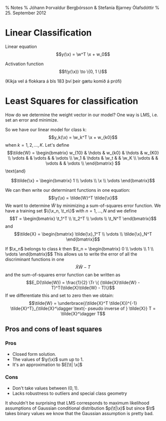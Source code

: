 % Notes
% Jóhann Þorvaldur Bergþórsson & Stefanía Bjarney Ólafsdóttir
% 25. September 2012

# Linear Classification

<!-- ![](img/2012-09-25-1.jpg) -->

Linear equation
$$y(\x) = \w^T \x + w_0$$

Activation function
$$f(y(\x)) \to \{0, 1 \}$$

(Kíkja vel á flokkara á bls 183 því þeir gætu komið á prófi)

# Least Squares for classification

How do we determine the weight vector in our model? One way is LMS, i.e. set an error and minimize.

So we have our linear model for class k:
$$y_k(\x) = \w_k^T \x + w_{k0}$$
when $k=1, 2, \dotsc, K$. Let's define
$$\tilde{W} = \begin{bmatrix}
    w_{10} & \hdots & w_{k0} & \hdots & w_{K0} \\
    \vdots &        &  \vdots &       & \vdots \\
    \w_1   & \hdots & \w_t    &       &  \w_K \\
    \vdots &        & \vdots  &       &  \vdots \\
\end{bmatrix}
$$
\text{and}

$$\tilde{\x} = \begin{bmatrix} 1 \\ \vdots \\ \x \\ \vdots \end{bmatrix}$$

We can then write our determinant functions in one equation:
$$\y(\x) = \tilde{W}^T \tilde{\x}$$
We want to determine $\tilde{W}$ by minimizing a sum-of-squares error function. We have a training set $\{\x_n, \t_n\}$ with $n=1, \dotsc, N$ and we define
$$T = \begin{bmatrix} \t_1^T \\ \t_2^T \\ \vdots \\ \t_N^T \end{bmatrix}$$
and
$$\tilde{X} = \begin{bmatrix} \tilde{\x}_1^T \\ \vdots \\ \tilde{\x}_N^T \end{bmatrix}$$

If $\x_n$ belongs to class $k$ then $\t_n = \begin{bmatrix} 0 \\ \vdots \\ 1 \\ \vdots \end{bmatrix}$$
This allows us to write the error of all the discriminant functions in one
$$\tilde{X} \tilde{W} - T$$
and the sum-of-squares error function can be written as
$$E_D(\tilde{W}) = \frac{1}{2} \Tr \{ (\tilde{X}\tilde{W} - T)^T(\tilde{X}\tilde{W} - T)\}$$
If we differentiate this and set to zero then we obtain:
$$\tilde{W} = \underbrace{(\tilde{X}^T \tilde{X})^{-1} \tilde{X}^T}_{\tilde{X}^\dagger \text{- pseudo inverse of } \tilde{X}} T = \tilde{X}^\dagger T$$

## Pros and cons of least squares

### Pros

* Closed form solution.
* The values of $\y(\x)$ sum up to $1$.
* It's an approximation to $E[\t| \x]$

### Cons

* Don't take values between $(0, 1)$.
* Lacks robustness to outliers and special class geometry

<!-- ![LMS lacks robustness for outliers](img/2012-09-25-2.jpg) -->

<!-- ![LMS lacks robustness for special class geometry](img/2012-09-25-3.jpg) -->

It shouldn't be surprising that LMS corresponds to maximum likelihood assumptions of Gaussian conditional distribution $p(\t|\x)$ but since $\t$ takes binary values we know that the Gaussian assumption is pretty bad.

